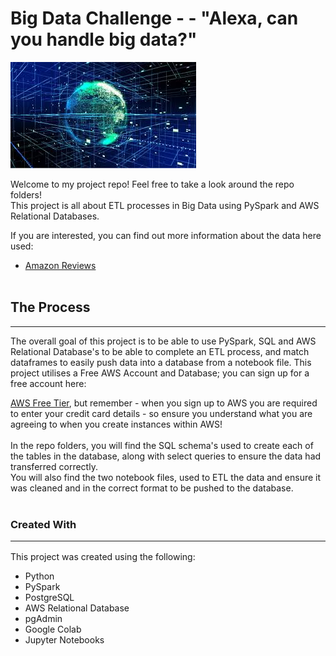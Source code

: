 # Big Data Challenge - - "Alexa, can you handle big data?"
![Header](images/header.jpg)<br>

Welcome to my project repo! 
Feel free to take a look around the repo folders!<br>
This project is all about ETL processes in Big Data using PySpark and AWS Relational Databases. 

If you are interested, you can find out more information about the data here used:<br>
* [Amazon Reviews](https://s3.amazonaws.com/amazon-reviews-pds/tsv/index.txt)<br><br>

## The Process
<hr>
The overall goal of this project is to be able to use PySpark, SQL and AWS Relational Database's to be able to complete an ETL process, and match dataframes to easily push data into a database from a notebook file. 
This project utilises a Free AWS Account and Database; you can sign up for a free account here:

[AWS Free Tier](https://aws.amazon.com/free), but remember - when you sign up to AWS you are required to enter your credit card details - so ensure you understand what you are agreeing to when you create instances within AWS! 
<br>
<br>
In the repo folders, you will find the SQL schema's used to create each of the tables in the database, along with select queries to ensure the data had transferred correctly.  
You will also find the two notebook files, used to ETL the data and ensure it was cleaned and in the correct format to be pushed to the database. 
<br><br>

### Created With<hr>
This project was created using the following:<br>
* Python
* PySpark
* PostgreSQL
* AWS Relational Database
* pgAdmin
* Google Colab
* Jupyter Notebooks





